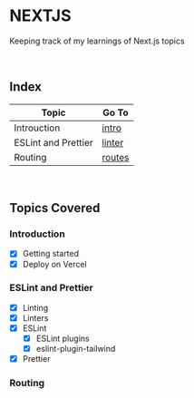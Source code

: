 # NEXTJS

Keeping track of my learnings of Next.js topics

<br>

## Index

| Topic               | Go To                           |
| ------------------- | ------------------------------- |
| Introuction         | [intro](./00_introduction/)     |
| ESLint and Prettier | [linter](./01_eslint_prettier/) |
| Routing             | [routes](./02_routing/)         |

<br>

## Topics Covered

### Introduction

- [x] Getting started
- [x] Deploy on Vercel

### ESLint and Prettier

- [x] Linting
- [x] Linters
- [x] ESLint
  - [x] ESLint plugins
  - [x] eslint-plugin-tailwind
- [x] Prettier

### Routing
